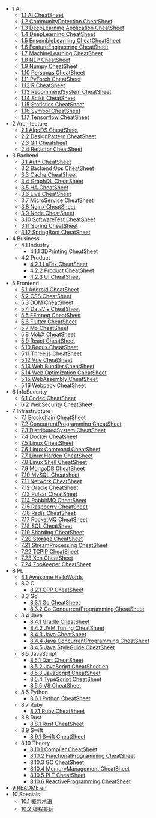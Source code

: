   - 1 AI
    - [1.1 AI CheatSheet](/AI/AI-CheatSheet.md)
    - [1.2 CommunityDetection CheatSheet](/AI/CommunityDetection-CheatSheet.md)
    - [1.3 DeepLearning Application CheatSheet](/AI/DeepLearning-Application-CheatSheet.md)
    - [1.4 DeepLearning CheatSheet](/AI/DeepLearning-CheatSheet.md)
    - [1.5 EnsembleLearning CheatCheatSheet](/AI/EnsembleLearning-CheatCheatSheet.md)
    - [1.6 FeatureEngineering CheatSheet](/AI/FeatureEngineering-CheatSheet.md)
    - [1.7 MachineLearning CheatSheet](/AI/MachineLearning-CheatSheet.md)
    - [1.8 NLP CheatSheet](/AI/NLP-CheatSheet.md)
    - [1.9 Numpy CheatSheet](/AI/Numpy-CheatSheet.md)
    - [1.10 Personas CheatSheet](/AI/Personas-CheatSheet.md)
    - [1.11 PyTorch CheatSheet](/AI/PyTorch-CheatSheet.md)
    - [1.12 R CheatSheet](/AI/R-CheatSheet.md)
    - [1.13 RecommendSystem CheatSheet](/AI/RecommendSystem-CheatSheet.md)
    - [1.14 Scikit CheatSheet](/AI/Scikit-CheatSheet.md)
    - [1.15 Statistics CheatSheet](/AI/Statistics-CheatSheet.md)
    - [1.16 Symbol CheatSheet](/AI/Symbol-CheatSheet.md)
    - [1.17 Tensorflow CheatSheet](/AI/Tensorflow-CheatSheet.md)
  - 2 Architecture
    - [2.1 AlgoDS CheatSheet](/Architecture/AlgoDS-CheatSheet.md)
    - [2.2 DesignPattern CheatSheet](/Architecture/DesignPattern-CheatSheet.md)
    - [2.3 Git Cheatsheet](/Architecture/Git-Cheatsheet.md)
    - [2.4 Refactor CheatSheet](/Architecture/Refactor-CheatSheet.md)
  - 3 Backend
    - [3.1 Auth CheatSheet](/Backend/Auth-CheatSheet.md)
    - [3.2 Backend Ops CheatSheet](/Backend/Backend-Ops-CheatSheet.md)
    - [3.3 Cache CheatSheet](/Backend/Cache-CheatSheet.md)
    - [3.4 GraphQL CheatSheet](/Backend/GraphQL-CheatSheet.md)
    - [3.5 HA CheatSheet](/Backend/HA-CheatSheet.md)
    - [3.6 Live CheatSheet](/Backend/Live-CheatSheet.md)
    - [3.7 MicroService CheatSheet](/Backend/MicroService-CheatSheet.md)
    - [3.8 Nginx CheatSheet](/Backend/Nginx-CheatSheet.md)
    - [3.9 Node CheatSheet](/Backend/Node-CheatSheet.md)
    - [3.10 SoftwareTest CheatSheet](/Backend/SoftwareTest-CheatSheet.md)
    - [3.11 Spring CheatSheet](/Backend/Spring-CheatSheet.md)
    - [3.12 SpringBoot CheatSheet](/Backend/SpringBoot-CheatSheet.md)
  - 4 Business
    - 4.1 Industry
      - [4.1.1 3DPrinting CheatSheet](/Business/Industry/3DPrinting-CheatSheet.md)
    - 4.2 Product
      - [4.2.1 LaTex CheatSheet](/Business/Product/LaTex-CheatSheet.md)
      - [4.2.2 Product CheatSheet](/Business/Product/Product-CheatSheet.md)
      - [4.2.3 UI CheatSheet](/Business/Product/UI-CheatSheet.md)
  - 5 Frontend
    - [5.1 Android CheatSheet](/Frontend/Android-CheatSheet.md)
    - [5.2 CSS CheatSheet](/Frontend/CSS-CheatSheet.md)
    - [5.3 DOM CheatSheet](/Frontend/DOM-CheatSheet.md)
    - [5.4 DataVis CheatSheet](/Frontend/DataVis-CheatSheet.md)
    - [5.5 FFmpeg CheatSheet](/Frontend/FFmpeg-CheatSheet.md)
    - [5.6 Flutter CheatSheet](/Frontend/Flutter-CheatSheet.md)
    - [5.7 Mo CheatSheet](/Frontend/Mo-CheatSheet.md)
    - [5.8 MobX CheatSheet](/Frontend/MobX-CheatSheet.md)
    - [5.9 React CheatSheet](/Frontend/React-CheatSheet.md)
    - [5.10 Redux CheatSheet](/Frontend/Redux-CheatSheet.md)
    - [5.11 Three.js CheatSheet](/Frontend/Three.js-CheatSheet.md)
    - [5.12 Vue CheatSheet](/Frontend/Vue-CheatSheet.md)
    - [5.13 Web Bundler CheatSheet](/Frontend/Web-Bundler-CheatSheet.md)
    - [5.14 Web Optimization CheatSheet](/Frontend/Web-Optimization-CheatSheet.md)
    - [5.15 WebAssembly CheatSheet](/Frontend/WebAssembly-CheatSheet.md)
    - [5.16 Webpack CheatSheet](/Frontend/Webpack-CheatSheet.md)
  - 6 InfoSecurity
    - [6.1 Codec CheatSheet](/InfoSecurity/Codec-CheatSheet.md)
    - [6.2 WebSecurity CheatSheet](/InfoSecurity/WebSecurity-CheatSheet.md)
  - 7 Infrastructure
    - [7.1 Blockchain CheatSheet](/Infrastructure/Blockchain-CheatSheet.md)
    - [7.2 ConcurrentProgramming CheatSheet](/Infrastructure/ConcurrentProgramming-CheatSheet.md)
    - [7.3 DistributedSystem CheatSheet](/Infrastructure/DistributedSystem-CheatSheet.md)
    - [7.4 Docker Cheatsheet](/Infrastructure/Docker-Cheatsheet.md)
    - [7.5 Linux CheatSheet](/Infrastructure/Linux-CheatSheet.md)
    - [7.6 Linux Command CheatSheet](/Infrastructure/Linux-Command-CheatSheet.md)
    - [7.7 Linux Harden CheatSheet](/Infrastructure/Linux-Harden-CheatSheet.md)
    - [7.8 Linux Shell CheatSheet](/Infrastructure/Linux-Shell-CheatSheet.md)
    - [7.9 MongoDB CheatSheet](/Infrastructure/MongoDB-CheatSheet.md)
    - [7.10 MySQL Cheatsheet](/Infrastructure/MySQL-Cheatsheet.md)
    - [7.11 Network CheatSheet](/Infrastructure/Network-CheatSheet.md)
    - [7.12 Oracle CheatSheet](/Infrastructure/Oracle-CheatSheet.md)
    - [7.13 Pulsar CheatSheet](/Infrastructure/Pulsar-CheatSheet.md)
    - [7.14 RabbitMQ CheatSheet](/Infrastructure/RabbitMQ-CheatSheet.md)
    - [7.15 Raspberry CheatSheet](/Infrastructure/Raspberry-CheatSheet.md)
    - [7.16 Redis CheatSheet](/Infrastructure/Redis-CheatSheet.md)
    - [7.17 RocketMQ CheatSheet](/Infrastructure/RocketMQ-CheatSheet.md)
    - [7.18 SQL CheatSheet](/Infrastructure/SQL-CheatSheet.md)
    - [7.19 Sharding CheatSheet](/Infrastructure/Sharding-CheatSheet.md)
    - [7.20 Storage CheatSheet](/Infrastructure/Storage-CheatSheet.md)
    - [7.21 StreamProcessing CheatSheet](/Infrastructure/StreamProcessing-CheatSheet.md)
    - [7.22 TCPIP CheatSheet](/Infrastructure/TCPIP-CheatSheet.md)
    - [7.23 Xen CheatSheet](/Infrastructure/Xen-CheatSheet.md)
    - [7.24 ZooKeeper CheatSheet](/Infrastructure/ZooKeeper-CheatSheet.md)
  - 8 PL
    - [8.1 Awesome HelloWords](/PL/Awesome-HelloWords.md)
    - 8.2 C
      - [8.2.1 CPP CheatSheet](/PL/C/CPP-CheatSheet.md)
    - 8.3 Go
      - [8.3.1 Go CheatSheet](/PL/Go/Go-CheatSheet.md)
      - [8.3.2 Go ConcurrentProgramming CheatSheet](/PL/Go/Go-ConcurrentProgramming-CheatSheet.md)
    - 8.4 Java
      - [8.4.1 Gradle CheatSheet](/PL/Java/Gradle-CheatSheet.md)
      - [8.4.2 JVM Tuning CheatSheet](/PL/Java/JVM-Tuning-CheatSheet.md)
      - [8.4.3 Java CheatSheet](/PL/Java/Java-CheatSheet.md)
      - [8.4.4 Java ConcurrentProgramming CheatSheet](/PL/Java/Java-ConcurrentProgramming-CheatSheet.md)
      - [8.4.5 Java StyleGuide CheatSheet](/PL/Java/Java-StyleGuide-CheatSheet.md)
    - 8.5 JavaScript
      - [8.5.1 Dart CheatSheet](/PL/JavaScript/Dart-CheatSheet.md)
      - [8.5.2 JavaScript CheatSheet en](/PL/JavaScript/JavaScript-CheatSheet-en.md)
      - [8.5.3 JavaScript CheatSheet](/PL/JavaScript/JavaScript-CheatSheet.md)
      - [8.5.4 TypeScript CheatSheet](/PL/JavaScript/TypeScript-CheatSheet.md)
      - [8.5.5 V8 CheatSheet](/PL/JavaScript/V8-CheatSheet.md)
    - 8.6 Python
      - [8.6.1 Python CheatSheet](/PL/Python/Python-CheatSheet.md)
    - 8.7 Ruby
      - [8.7.1 Ruby CheatSheet](/PL/Ruby/Ruby-CheatSheet.md)
    - 8.8 Rust
      - [8.8.1 Rust CheatSheet](/PL/Rust/Rust-CheatSheet.md)
    - 8.9 Swift
      - [8.9.1 Swift CheatSheet](/PL/Swift/Swift-CheatSheet.md)
    - 8.10 Theory
      - [8.10.1 Compiler CheatSheet](/PL/Theory/Compiler-CheatSheet.md)
      - [8.10.2 FunctionalProgramming CheatSheet](/PL/Theory/FunctionalProgramming-CheatSheet.md)
      - [8.10.3 GC CheatSheet](/PL/Theory/GC-CheatSheet.md)
      - [8.10.4 MemoryManagement CheatSheet](/PL/Theory/MemoryManagement-CheatSheet.md)
      - [8.10.5 PLT CheatSheet](/PL/Theory/PLT-CheatSheet.md)
      - [8.10.6 ReactiveProgramming CheatSheet](/PL/Theory/ReactiveProgramming-CheatSheet.md)
  - [9 README en](/README-en.md)
  - 10 Specials
    - [10.1 概念术语](/Specials/概念术语.md)
    - [10.2 编程笑话](/Specials/编程笑话.md)